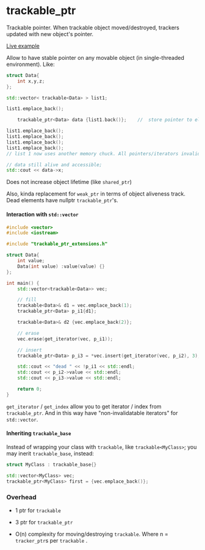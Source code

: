 # trackable_ptr

Trackable pointer. When trackable object moved/destroyed, trackers updated with new object's pointer.

[Live example](http://coliru.stacked-crooked.com/a/c6a2e71ea86f8902)

Allow to have stable pointer on any movable object (in single-threaded environment).
Like:

```c++
struct Data{
    int x,y,z;
};

std::vector< trackable<Data> > list1;

list1.emplace_back();

	trackable_ptr<Data> data {list1.back()};	//  store pointer to element

list1.emplace_back();
list1.emplace_back();
list1.emplace_back();
list1.emplace_back();
// list 1 now uses another memory chuck. All pointers/iterators invalidated.

// data still alive and accessible;
std::cout << data->x;
```


Does not increase object lifetime (like `shared_ptr`)

Also, kinda replacement for `weak_ptr` in terms of object aliveness track. Dead elements have nullptr `trackable_ptr`'s.



#### Interaction with `std::vector`

```c++
#include <vector>
#include <iostream>

#include "trackable_ptr_extensions.h"

struct Data{
    int value;
    Data(int value) :value(value) {}
};

int main() {
    std::vector<trackable<Data>> vec;

    // fill
    trackable<Data>& d1 = vec.emplace_back(1);
    trackable_ptr<Data> p_i1{d1};

    trackable<Data>& d2 {vec.emplace_back(2)};

    // erase
    vec.erase(get_iterator(vec, p_i1));

    // insert
    trackable_ptr<Data> p_i3 = *vec.insert(get_iterator(vec, p_i2), 3);

    std::cout << "dead " << !p_i1 << std::endl;
    std::cout << p_i2->value << std::endl;
    std::cout << p_i3->value << std::endl;

    return 0;
}
```

`get_iterator` / `get_index` allow you to get iterator / index from `trackable_ptr`. And in this way have "non-invalidatable iterators" for `std::vector`.



#### Inheriting `trackable_base`

Instead of wrapping your class with `trackable`, like `trackable<MyClass>`; you may inerit `trackable_base`, instead:

```c++
struct MyClass : trackable_base{}

std::vector<MyClass> vec;
trackable_ptr<MyClass> first = {vec.emplace_back()};
```



### Overhead
 * 1 ptr for `trackable`
 * 3 ptr for `trackable_ptr`

 * O(n) complexity for moving/destroying `trackable`. Where n = `tracker_ptr`s per  `trackable` .
